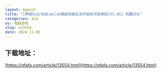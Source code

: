 ```yaml
---
layout: mypost
title: "[养成SLG/动态/pc]从婚前同居生活开始初次性体验[V1.01] 机翻汉化"
categories: SLG
os: 电脑游戏
slug: a13554
date: 2024-11-05
---
```


## 下载地址：

[https://qfafa.com/article/13554.html](https://qfafa.com/article/13554.html)

